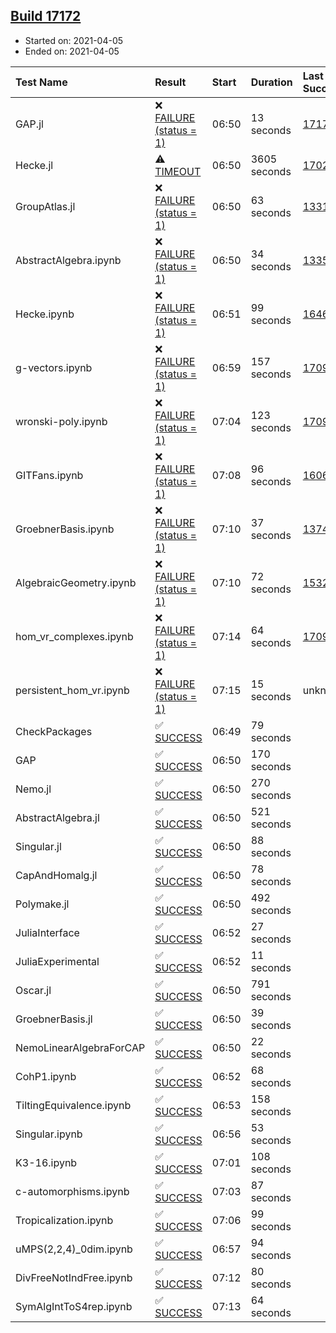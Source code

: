 ## [Build 17172](https://oscarci.mathematik.uni-kl.de/job/oscar/17172/)

* Started on: 2021-04-05
* Ended on: 2021-04-05

| Test Name    | Result | Start | Duration | Last Success | First Failure |
|:-------------|:-------|:------|:---------|:-------------|:--------------|
| GAP.jl | ❌ [FAILURE (status = 1)](https://oscarci.mathematik.uni-kl.de/job/oscar/17172/artifact/logs/build-17172/GAP.jl.log) | 06:50 | 13 seconds | [17171](https://oscarci.mathematik.uni-kl.de/job/oscar/17171/) | [17172](https://oscarci.mathematik.uni-kl.de/job/oscar/17172/) |
| Hecke.jl | ⚠ [TIMEOUT](https://oscarci.mathematik.uni-kl.de/job/oscar/17172/artifact/logs/build-17172/Hecke.jl.log) | 06:50 | 3605 seconds | [17022](https://oscarci.mathematik.uni-kl.de/job/oscar/17022/) | [17023](https://oscarci.mathematik.uni-kl.de/job/oscar/17023/) |
| GroupAtlas.jl | ❌ [FAILURE (status = 1)](https://oscarci.mathematik.uni-kl.de/job/oscar/17172/artifact/logs/build-17172/GroupAtlas.jl.log) | 06:50 | 63 seconds | [13311](https://oscarci.mathematik.uni-kl.de/job/oscar/13311/) | [13312](https://oscarci.mathematik.uni-kl.de/job/oscar/13312/) |
| AbstractAlgebra.ipynb | ❌ [FAILURE (status = 1)](https://oscarci.mathematik.uni-kl.de/job/oscar/17172/artifact/logs/build-17172/AbstractAlgebra.ipynb.log) | 06:50 | 34 seconds | [13355](https://oscarci.mathematik.uni-kl.de/job/oscar/13355/) | [13356](https://oscarci.mathematik.uni-kl.de/job/oscar/13356/) |
| Hecke.ipynb | ❌ [FAILURE (status = 1)](https://oscarci.mathematik.uni-kl.de/job/oscar/17172/artifact/logs/build-17172/Hecke.ipynb.log) | 06:51 | 99 seconds | [16463](https://oscarci.mathematik.uni-kl.de/job/oscar/16463/) | [16464](https://oscarci.mathematik.uni-kl.de/job/oscar/16464/) |
| g-vectors.ipynb | ❌ [FAILURE (status = 1)](https://oscarci.mathematik.uni-kl.de/job/oscar/17172/artifact/logs/build-17172/g-vectors.ipynb.log) | 06:59 | 157 seconds | [17099](https://oscarci.mathematik.uni-kl.de/job/oscar/17099/) | [17100](https://oscarci.mathematik.uni-kl.de/job/oscar/17100/) |
| wronski-poly.ipynb | ❌ [FAILURE (status = 1)](https://oscarci.mathematik.uni-kl.de/job/oscar/17172/artifact/logs/build-17172/wronski-poly.ipynb.log) | 07:04 | 123 seconds | [17098](https://oscarci.mathematik.uni-kl.de/job/oscar/17098/) | [17099](https://oscarci.mathematik.uni-kl.de/job/oscar/17099/) |
| GITFans.ipynb | ❌ [FAILURE (status = 1)](https://oscarci.mathematik.uni-kl.de/job/oscar/17172/artifact/logs/build-17172/GITFans.ipynb.log) | 07:08 | 96 seconds | [16068](https://oscarci.mathematik.uni-kl.de/job/oscar/16068/) | [16069](https://oscarci.mathematik.uni-kl.de/job/oscar/16069/) |
| GroebnerBasis.ipynb | ❌ [FAILURE (status = 1)](https://oscarci.mathematik.uni-kl.de/job/oscar/17172/artifact/logs/build-17172/GroebnerBasis.ipynb.log) | 07:10 | 37 seconds | [13748](https://oscarci.mathematik.uni-kl.de/job/oscar/13748/) | [13749](https://oscarci.mathematik.uni-kl.de/job/oscar/13749/) |
| AlgebraicGeometry.ipynb | ❌ [FAILURE (status = 1)](https://oscarci.mathematik.uni-kl.de/job/oscar/17172/artifact/logs/build-17172/AlgebraicGeometry.ipynb.log) | 07:10 | 72 seconds | [15322](https://oscarci.mathematik.uni-kl.de/job/oscar/15322/) | [15323](https://oscarci.mathematik.uni-kl.de/job/oscar/15323/) |
| hom_vr_complexes.ipynb | ❌ [FAILURE (status = 1)](https://oscarci.mathematik.uni-kl.de/job/oscar/17172/artifact/logs/build-17172/hom_vr_complexes.ipynb.log) | 07:14 | 64 seconds | [17099](https://oscarci.mathematik.uni-kl.de/job/oscar/17099/) | [17100](https://oscarci.mathematik.uni-kl.de/job/oscar/17100/) |
| persistent_hom_vr.ipynb | ❌ [FAILURE (status = 1)](https://oscarci.mathematik.uni-kl.de/job/oscar/17172/artifact/logs/build-17172/persistent_hom_vr.ipynb.log) | 07:15 | 15 seconds | unknown | unknown |
| CheckPackages | ✅ [SUCCESS](https://oscarci.mathematik.uni-kl.de/job/oscar/17172/artifact/logs/build-17172/CheckPackages.log) | 06:49 | 79 seconds |  |  |
| GAP | ✅ [SUCCESS](https://oscarci.mathematik.uni-kl.de/job/oscar/17172/artifact/logs/build-17172/GAP.log) | 06:50 | 170 seconds |  |  |
| Nemo.jl | ✅ [SUCCESS](https://oscarci.mathematik.uni-kl.de/job/oscar/17172/artifact/logs/build-17172/Nemo.jl.log) | 06:50 | 270 seconds |  |  |
| AbstractAlgebra.jl | ✅ [SUCCESS](https://oscarci.mathematik.uni-kl.de/job/oscar/17172/artifact/logs/build-17172/AbstractAlgebra.jl.log) | 06:50 | 521 seconds |  |  |
| Singular.jl | ✅ [SUCCESS](https://oscarci.mathematik.uni-kl.de/job/oscar/17172/artifact/logs/build-17172/Singular.jl.log) | 06:50 | 88 seconds |  |  |
| CapAndHomalg.jl | ✅ [SUCCESS](https://oscarci.mathematik.uni-kl.de/job/oscar/17172/artifact/logs/build-17172/CapAndHomalg.jl.log) | 06:50 | 78 seconds |  |  |
| Polymake.jl | ✅ [SUCCESS](https://oscarci.mathematik.uni-kl.de/job/oscar/17172/artifact/logs/build-17172/Polymake.jl.log) | 06:50 | 492 seconds |  |  |
| JuliaInterface | ✅ [SUCCESS](https://oscarci.mathematik.uni-kl.de/job/oscar/17172/artifact/logs/build-17172/JuliaInterface.log) | 06:52 | 27 seconds |  |  |
| JuliaExperimental | ✅ [SUCCESS](https://oscarci.mathematik.uni-kl.de/job/oscar/17172/artifact/logs/build-17172/JuliaExperimental.log) | 06:52 | 11 seconds |  |  |
| Oscar.jl | ✅ [SUCCESS](https://oscarci.mathematik.uni-kl.de/job/oscar/17172/artifact/logs/build-17172/Oscar.jl.log) | 06:50 | 791 seconds |  |  |
| GroebnerBasis.jl | ✅ [SUCCESS](https://oscarci.mathematik.uni-kl.de/job/oscar/17172/artifact/logs/build-17172/GroebnerBasis.jl.log) | 06:50 | 39 seconds |  |  |
| NemoLinearAlgebraForCAP | ✅ [SUCCESS](https://oscarci.mathematik.uni-kl.de/job/oscar/17172/artifact/logs/build-17172/NemoLinearAlgebraForCAP.log) | 06:50 | 22 seconds |  |  |
| CohP1.ipynb | ✅ [SUCCESS](https://oscarci.mathematik.uni-kl.de/job/oscar/17172/artifact/logs/build-17172/CohP1.ipynb.log) | 06:52 | 68 seconds |  |  |
| TiltingEquivalence.ipynb | ✅ [SUCCESS](https://oscarci.mathematik.uni-kl.de/job/oscar/17172/artifact/logs/build-17172/TiltingEquivalence.ipynb.log) | 06:53 | 158 seconds |  |  |
| Singular.ipynb | ✅ [SUCCESS](https://oscarci.mathematik.uni-kl.de/job/oscar/17172/artifact/logs/build-17172/Singular.ipynb.log) | 06:56 | 53 seconds |  |  |
| K3-16.ipynb | ✅ [SUCCESS](https://oscarci.mathematik.uni-kl.de/job/oscar/17172/artifact/logs/build-17172/K3-16.ipynb.log) | 07:01 | 108 seconds |  |  |
| c-automorphisms.ipynb | ✅ [SUCCESS](https://oscarci.mathematik.uni-kl.de/job/oscar/17172/artifact/logs/build-17172/c-automorphisms.ipynb.log) | 07:03 | 87 seconds |  |  |
| Tropicalization.ipynb | ✅ [SUCCESS](https://oscarci.mathematik.uni-kl.de/job/oscar/17172/artifact/logs/build-17172/Tropicalization.ipynb.log) | 07:06 | 99 seconds |  |  |
| uMPS(2,2,4)_0dim.ipynb | ✅ [SUCCESS](https://oscarci.mathematik.uni-kl.de/job/oscar/17172/artifact/logs/build-17172/uMPS-2-2-4-_0dim.ipynb.log) | 06:57 | 94 seconds |  |  |
| DivFreeNotIndFree.ipynb | ✅ [SUCCESS](https://oscarci.mathematik.uni-kl.de/job/oscar/17172/artifact/logs/build-17172/DivFreeNotIndFree.ipynb.log) | 07:12 | 80 seconds |  |  |
| SymAlgIntToS4rep.ipynb | ✅ [SUCCESS](https://oscarci.mathematik.uni-kl.de/job/oscar/17172/artifact/logs/build-17172/SymAlgIntToS4rep.ipynb.log) | 07:13 | 64 seconds |  |  |
